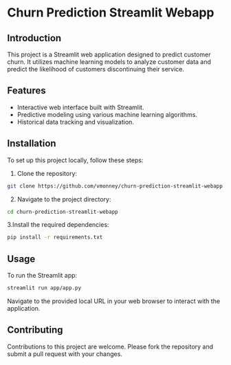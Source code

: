 # Churn Prediction Streamlit Webapp
## Introduction

This project is a Streamlit web application designed to predict customer churn. It utilizes machine learning models to analyze customer data and predict the likelihood of customers discontinuing their service.

## Features
- Interactive web interface built with Streamlit.
- Predictive modeling using various machine learning algorithms.
- Historical data tracking and visualization.

## Installation
To set up this project locally, follow these steps:

1. Clone the repository:
```bash
git clone https://github.com/vmonney/churn-prediction-streamlit-webapp.git
```
2. Navigate to the project directory:
```bash
cd churn-prediction-streamlit-webapp
```

3.Install the required dependencies:
```bash
pip install -r requirements.txt
```
## Usage
To run the Streamlit app:

```bash
streamlit run app/app.py
```
Navigate to the provided local URL in your web browser to interact with the application.

## Contributing
Contributions to this project are welcome. Please fork the repository and submit a pull request with your changes.